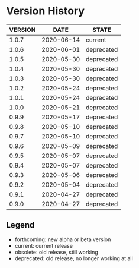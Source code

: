 
Version History
===============

| VERSION | DATE       | STATE       |
| ------- | ---------- | ----------- |
| 1.0.7   | 2020-06-14 | current     |
| 1.0.6   | 2020-06-01 | deprecated  |
| 1.0.5   | 2020-05-30 | deprecated  |
| 1.0.4   | 2020-05-30 | deprecated  |
| 1.0.3   | 2020-05-30 | deprecated  |
| 1.0.2   | 2020-05-24 | deprecated  |
| 1.0.1   | 2020-05-24 | deprecated  |
| 1.0.0   | 2020-05-21 | deprecated  |
| 0.9.9   | 2020-05-17 | deprecated  |
| 0.9.8   | 2020-05-10 | deprecated  |
| 0.9.7   | 2020-05-10 | deprecated  |
| 0.9.6   | 2020-05-09 | deprecated  |
| 0.9.5   | 2020-05-07 | deprecated  |
| 0.9.4   | 2020-05-07 | deprecated  |
| 0.9.3   | 2020-05-06 | deprecated  |
| 0.9.2   | 2020-05-04 | deprecated  |
| 0.9.1   | 2020-04-27 | deprecated  |
| 0.9.0   | 2020-04-27 | deprecated  |

Legend
------

- forthcoming: new alpha or beta version
- current:     current release
- obsolete:    old release, still working
- deprecated:  old release, no longer working at all

